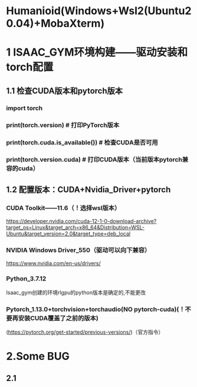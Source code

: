 # Humanioid(Windows+Wsl2(Ubuntu20.04)+MobaXterm)

# 1 ISAAC_GYM环境构建——驱动安装和torch配置

## 1.1 检查CUDA版本和pytorch版本
### import torch

### print(torch.__version__)  # 打印PyTorch版本
### print(torch.cuda.is_available())  # 检查CUDA是否可用
### print(torch.version.cuda)  # 打印CUDA版本（当前版本pytorch兼容的cuda）

## 1.2 配置版本：CUDA+Nvidia_Driver+pytorch

### CUDA Toolkit——11.6（！选择wsl版本）
https://developer.nvidia.com/cuda-12-1-0-download-archive?target_os=Linux&target_arch=x86_64&Distribution=WSL-Ubuntu&target_version=2.0&target_type=deb_local

### NVIDIA Windows Driver_550（驱动可以向下兼容）
https://www.nvidia.com/en-us/drivers/

### Python_3.7.12
Isaac_gym创建的环境rlgpu的python版本是确定的,不能更改

### Pytorch_1.13.0+torchvision+torchaudio(NO pytorch-cuda)(！不要再安装CUDA覆盖了之前的版本)
(https://pytorch.org/get-started/previous-versions/)（官方指令）


# 2.Some BUG
## 2.1

